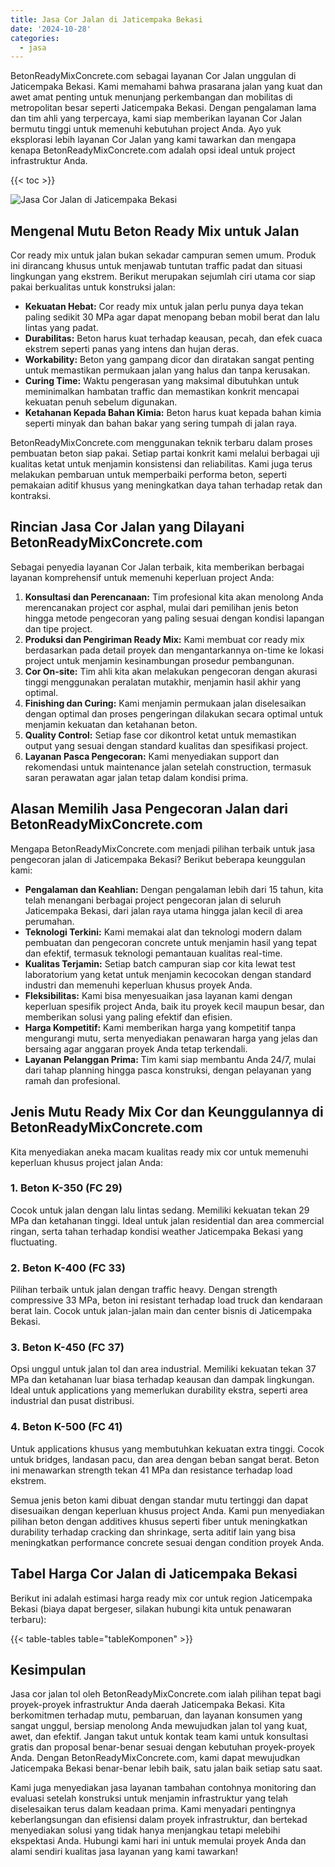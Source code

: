 ```yaml
---
title: Jasa Cor Jalan di Jaticempaka Bekasi
date: '2024-10-28'
categories:
  - jasa
---
```


BetonReadyMixConcrete.com sebagai layanan Cor Jalan unggulan di Jaticempaka Bekasi. Kami memahami bahwa prasarana jalan yang kuat dan awet amat penting untuk menunjang perkembangan dan mobilitas di metropolitan besar seperti Jaticempaka Bekasi. Dengan pengalaman lama dan tim ahli yang terpercaya, kami siap memberikan layanan Cor Jalan bermutu tinggi untuk memenuhi kebutuhan project Anda. Ayo yuk eksplorasi lebih layanan Cor Jalan yang kami tawarkan dan mengapa kenapa BetonReadyMixConcrete.com adalah opsi ideal untuk project infrastruktur Anda.

{{< toc >}}

![Jasa Cor Jalan di Jaticempaka Bekasi](https://betoncor8.github.io/cor/harga-beton-readymix-concrete%20(13).png)

## Mengenal Mutu Beton Ready Mix untuk Jalan

Cor ready mix untuk jalan bukan sekadar campuran semen umum. Produk ini dirancang khusus untuk menjawab tuntutan traffic padat dan situasi lingkungan yang ekstrem. Berikut merupakan sejumlah ciri utama cor siap pakai berkualitas untuk konstruksi jalan:

- **Kekuatan Hebat:** Cor ready mix untuk jalan perlu punya daya tekan paling sedikit 30 MPa agar dapat menopang beban mobil berat dan lalu lintas yang padat.
- **Durabilitas:** Beton harus kuat terhadap keausan, pecah, dan efek cuaca ekstrem seperti panas yang intens dan hujan deras.
- **Workability:** Beton yang gampang dicor dan diratakan sangat penting untuk memastikan permukaan jalan yang halus dan tanpa kerusakan.
- **Curing Time:** Waktu pengerasan yang maksimal dibutuhkan untuk meminimalkan hambatan traffic dan memastikan konkrit mencapai kekuatan penuh sebelum digunakan.
- **Ketahanan Kepada Bahan Kimia:** Beton harus kuat kepada bahan kimia seperti minyak dan bahan bakar yang sering tumpah di jalan raya.

BetonReadyMixConcrete.com menggunakan teknik terbaru dalam proses pembuatan beton siap pakai. Setiap partai konkrit kami melalui berbagai uji kualitas ketat untuk menjamin konsistensi dan reliabilitas. Kami juga terus melakukan pembaruan untuk memperbaiki performa beton, seperti pemakaian aditif khusus yang meningkatkan daya tahan terhadap retak dan kontraksi.

## Rincian Jasa Cor Jalan yang Dilayani BetonReadyMixConcrete.com

Sebagai penyedia layanan Cor Jalan terbaik, kita memberikan berbagai layanan komprehensif untuk memenuhi keperluan project Anda:

1. **Konsultasi dan Perencanaan:** Tim profesional kita akan menolong Anda merencanakan project cor asphal, mulai dari pemilihan jenis beton hingga metode pengecoran yang paling sesuai dengan kondisi lapangan dan tipe project.
2. **Produksi dan Pengiriman Ready Mix:** Kami membuat cor ready mix berdasarkan pada detail proyek dan mengantarkannya on-time ke lokasi project untuk menjamin kesinambungan prosedur pembangunan.
3. **Cor On-site:** Tim ahli kita akan melakukan pengecoran dengan akurasi tinggi menggunakan peralatan mutakhir, menjamin hasil akhir yang optimal.
4. **Finishing dan Curing:** Kami menjamin permukaan jalan diselesaikan dengan optimal dan proses pengeringan dilakukan secara optimal untuk menjamin kekuatan dan ketahanan beton.
5. **Quality Control:** Setiap fase cor dikontrol ketat untuk memastikan output yang sesuai dengan standard kualitas dan spesifikasi project.
6. **Layanan Pasca Pengecoran:** Kami menyediakan support dan rekomendasi untuk maintenance jalan setelah construction, termasuk saran perawatan agar jalan tetap dalam kondisi prima.

## Alasan Memilih Jasa Pengecoran Jalan dari BetonReadyMixConcrete.com

Mengapa BetonReadyMixConcrete.com menjadi pilihan terbaik untuk jasa pengecoran jalan di Jaticempaka Bekasi? Berikut beberapa keunggulan kami:

- **Pengalaman dan Keahlian:** Dengan pengalaman lebih dari 15 tahun, kita telah menangani berbagai project pengecoran jalan di seluruh Jaticempaka Bekasi, dari jalan raya utama hingga jalan kecil di area perumahan.
- **Teknologi Terkini:** Kami memakai alat dan teknologi modern dalam pembuatan dan pengecoran concrete untuk menjamin hasil yang tepat dan efektif, termasuk teknologi pemantauan kualitas real-time.
- **Kualitas Terjamin:** Setiap batch campuran siap cor kita lewat test laboratorium yang ketat untuk menjamin kecocokan dengan standard industri dan memenuhi keperluan khusus proyek Anda.
- **Fleksibilitas:** Kami bisa menyesuaikan jasa layanan kami dengan keperluan spesifik project Anda, baik itu proyek kecil maupun besar, dan memberikan solusi yang paling efektif dan efisien.
- **Harga Kompetitif:** Kami memberikan harga yang kompetitif tanpa mengurangi mutu, serta menyediakan penawaran harga yang jelas dan bersaing agar anggaran proyek Anda tetap terkendali.
- **Layanan Pelanggan Prima:** Tim kami siap membantu Anda 24/7, mulai dari tahap planning hingga pasca konstruksi, dengan pelayanan yang ramah dan profesional.

## Jenis Mutu Ready Mix Cor dan Keunggulannya di BetonReadyMixConcrete.com

Kita menyediakan aneka macam kualitas ready mix cor untuk memenuhi keperluan khusus project jalan Anda:

### 1\. Beton K-350 (FC 29)

Cocok untuk jalan dengan lalu lintas sedang. Memiliki kekuatan tekan 29 MPa dan ketahanan tinggi. Ideal untuk jalan residential dan area commercial ringan, serta tahan terhadap kondisi weather Jaticempaka Bekasi yang fluctuating.

### 2\. Beton K-400 (FC 33)

Pilihan terbaik untuk jalan dengan traffic heavy. Dengan strength compressive 33 MPa, beton ini resistant terhadap load truck dan kendaraan berat lain. Cocok untuk jalan-jalan main dan center bisnis di Jaticempaka Bekasi.

### 3\. Beton K-450 (FC 37)

Opsi unggul untuk jalan tol dan area industrial. Memiliki kekuatan tekan 37 MPa dan ketahanan luar biasa terhadap keausan dan dampak lingkungan. Ideal untuk applications yang memerlukan durability ekstra, seperti area industrial dan pusat distribusi.

### 4\. Beton K-500 (FC 41)

Untuk applications khusus yang membutuhkan kekuatan extra tinggi. Cocok untuk bridges, landasan pacu, dan area dengan beban sangat berat. Beton ini menawarkan strength tekan 41 MPa dan resistance terhadap load ekstrem.

Semua jenis beton kami dibuat dengan standar mutu tertinggi dan dapat disesuaikan dengan keperluan khusus project Anda. Kami pun menyediakan pilihan beton dengan additives khusus seperti fiber untuk meningkatkan durability terhadap cracking dan shrinkage, serta aditif lain yang bisa meningkatkan performance concrete sesuai dengan condition proyek Anda.

## Tabel Harga Cor Jalan di Jaticempaka Bekasi

Berikut ini adalah estimasi harga ready mix cor untuk region Jaticempaka Bekasi (biaya dapat bergeser, silakan hubungi kita untuk penawaran terbaru):

{{< table-tables table="tableKomponen" >}}

## Kesimpulan

Jasa cor jalan tol oleh BetonReadyMixConcrete.com ialah pilihan tepat bagi proyek-proyek infrastruktur Anda daerah Jaticempaka Bekasi. Kita berkomitmen terhadap mutu, pembaruan, dan layanan konsumen yang sangat unggul, bersiap menolong Anda mewujudkan jalan tol yang kuat, awet, dan efektif. Jangan takut untuk kontak team kami untuk konsultasi gratis dan proposal benar-benar sesuai dengan kebutuhan proyek-proyek Anda. Dengan BetonReadyMixConcrete.com, kami dapat mewujudkan Jaticempaka Bekasi benar-benar lebih baik, satu jalan baik setiap satu saat.

Kami juga menyediakan jasa layanan tambahan contohnya monitoring dan evaluasi setelah konstruksi untuk menjamin infrastruktur yang telah diselesaikan terus dalam keadaan prima. Kami menyadari pentingnya keberlangsungan dan efisiensi dalam proyek infrastruktur, dan bertekad menyediakan solusi yang tidak hanya menjangkau tetapi melebihi ekspektasi Anda. Hubungi kami hari ini untuk memulai proyek Anda dan alami sendiri kualitas jasa layanan yang kami tawarkan!
